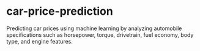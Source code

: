 # car-price-prediction
Predicting car prices using machine learning by analyzing automobile specifications such as horsepower, torque, drivetrain, fuel economy, body type, and engine features.
